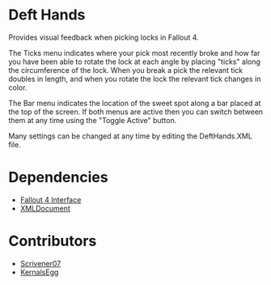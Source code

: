 # Deft Hands
Provides visual feedback when picking locks in Fallout 4.

The Ticks menu indicates where your pick most recently broke and how far you have been able to rotate the lock at each angle by placing "ticks" along the circumference of the lock. When you break a pick the relevant tick doubles in length, and when you rotate the lock the relevant tick changes in color.

The Bar menu indicates the location of the sweet spot along a bar placed at the top of the screen. If both menus are active then you can switch between them at any time using the "Toggle Active" button.

Many settings can be changed at any time by editing the DeftHands.XML file.

# Dependencies
* [Fallout 4 Interface](https://github.com/Scrivener07/FO4_Interface/releases/tag/v1.0.0 "Version 1.0.0")
* [XMLDocument](https://github.com/KernalsEgg/XMLDocument/releases/tag/v1.0.1 "Version 1.0.1")

# Contributors
* [Scrivener07](https://github.com/Scrivener07)
* [KernalsEgg](https://github.com/KernalsEgg)
